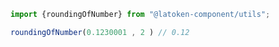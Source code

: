```jsx static
import {roundingOfNumber} from "@latoken-component/utils";

roundingOfNumber(0.1230001 , 2 ) // 0.12
```
